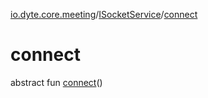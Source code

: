 [io.dyte.core.meeting](../index.md)/[ISocketService](index.md)/[connect](connect.md)

# connect


abstract fun [connect](connect.md)()
